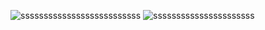 ![ssssssssssssssssssssssssss](https://github.com/user-attachments/assets/6c3b8e9d-1afe-4008-aaaa-ce29bf1595e6)
![ssssssssssssssssssssss](https://pin.it/3DPmSS7lr)
